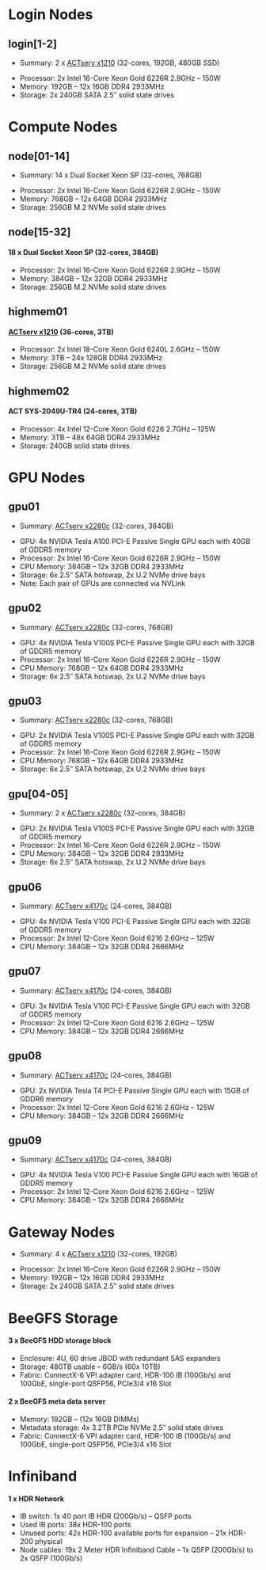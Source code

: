 # Login Nodes
## login\[1-2\]
-  Summary: 2 x [ACTserv x1210](https://www.advancedclustering.com/act_systems/actserv-x1210/) (32-cores, 192GB, 480GB SSD)
*   Processor: 2x Intel 16-Core Xeon Gold 6226R 2.9GHz – 150W
*   Memory: 192GB – 12x 16GB DDR4 2933MHz
*   Storage: 2x 240GB SATA 2.5″ solid state drives


# Compute Nodes
## node\[01-14\]
- Summary: 14 x Dual Socket Xeon SP (32-cores, 768GB)
*   Processor: 2x Intel 16-Core Xeon Gold 6226R 2.9GHz – 150W
*   Memory: 768GB – 12x 64GB DDR4 2933MHz
*   Storage: 256GB M.2 NVMe solid state drives

##  node\[15-32\]
#### 18 x Dual Socket Xeon SP (32-cores, 384GB)

*   Processor: 2x Intel 16-Core Xeon Gold 6226R 2.9GHz – 150W
*   Memory: 384GB – 12x 32GB DDR4 2933MHz
*   Storage: 256GB M.2 NVMe solid state drives

## highmem01
#### [ACTserv x1210](https://www.advancedclustering.com/act_systems/actserv-x1210/) (36-cores, 3TB) 

*   Processor: 2x Intel 18-Core Xeon Gold 6240L 2.6GHz – 150W
*   Memory: 3TB – 24x 128GB DDR4 2933MHz
*   Storage: 256GB M.2 NVMe solid state drives

## highmem02
#### ACT SYS-2049U-TR4 (24-cores, 3TB)

*   Processor: 4x Intel 12-Core Xeon Gold 6226 2.7GHz – 125W
*   Memory: 3TB – 48x 64GB DDR4 2933MHz
*   Storage: 240GB solid state drives


# GPU Nodes
## gpu01
- Summary: [ACTserv x2280c](https://www.advancedclustering.com/act_systems/actserv-x2280c/) (32-cores, 384GB)
*   GPU: 4x NVIDIA Tesla A100 PCI-E Passive Single GPU each with 40GB of GDDR5 memory
*   Processor: 2x Intel 16-Core Xeon Gold 6226R 2.9GHz – 150W
*   CPU Memory: 384GB – 12x 32GB DDR4 2933MHz
*   Storage: 6x 2.5″ SATA hotswap, 2x U.2 NVMe drive bays
*   Note: Each pair of GPUs are connected via NVLink

## gpu02
-  Summary: [ACTserv x2280c](https://www.advancedclustering.com/act_systems/actserv-x2280c/) (32-cores, 768GB)
*   GPU: 4x NVIDIA Tesla V100S PCI-E Passive Single GPU each with 32GB of GDDR5 memory
*   Processor: 2x Intel 16-Core Xeon Gold 6226R 2.9GHz – 150W
*   CPU Memory: 768GB – 12x 64GB DDR4 2933MHz
*   Storage: 6x 2.5″ SATA hotswap, 2x U.2 NVMe drive bays

## gpu03
 - Summary:  [ACTserv x2280c](https://www.advancedclustering.com/act_systems/actserv-x2280c/) (32-cores, 768GB)
*   GPU: 2x NVIDIA Tesla V100S PCI-E Passive Single GPU each with 32GB of GDDR5 memory
*   Processor: 2x Intel 16-Core Xeon Gold 6226R 2.9GHz – 150W
*   CPU Memory: 768GB – 12x 64GB DDR4 2933MHz
*   Storage: 6x 2.5″ SATA hotswap, 2x U.2 NVMe drive bays

## gpu\[04-05\]
 - Summary:  2 x [ACTserv x2280c](https://www.advancedclustering.com/act_systems/actserv-x2280c/) (32-cores, 384GB) 
*   GPU: 2x NVIDIA Tesla V100S PCI-E Passive Single GPU each with 32GB of GDDR5 memory
*   Processor: 2x Intel 16-Core Xeon Gold 6226R 2.9GHz – 150W
*   CPU Memory: 384GB – 12x 32GB DDR4 2933MHz
*   Storage: 6x 2.5″ SATA hotswap, 2x U.2 NVMe drive bays

## gpu06
 - Summary:  [ACTserv x4170c](https://www.advancedclustering.com/act_systems/actserv-x4170c/) (24-cores, 384GB) 
*   GPU: 4x NVIDIA Tesla V100 PCI-E Passive Single GPU each with 32GB of GDDR5 memory
*   Processor: 2x Intel 12-Core Xeon Gold 6216 2.6GHz – 125W
*   CPU Memory: 384GB – 12x 32GB DDR4 2666MHz

## gpu07
 - Summary:  [ACTserv x4170c](https://www.advancedclustering.com/act_systems/actserv-x4170c/) (24-cores, 384GB)
*   GPU: 3x NVIDIA Tesla V100 PCI-E Passive Single GPU each with 32GB of GDDR5 memory
*   Processor: 2x Intel 12-Core Xeon Gold 6216 2.6GHz – 125W
*   CPU Memory: 384GB – 12x 32GB DDR4 2666MHz

## gpu08
 - Summary:  [ACTserv x4170c](https://www.advancedclustering.com/act_systems/actserv-x4170c/) (24-cores, 384GB)
*   GPU: 2x NVIDIA Tesla T4 PCI-E Passive Single GPU each with 15GB of GDDR6 memory
*   Processor: 2x Intel 12-Core Xeon Gold 6216 2.6GHz – 125W
*   CPU Memory: 384GB – 12x 32GB DDR4 2666MHz

## gpu09
 - Summary:  [ACTserv x4170c](https://www.advancedclustering.com/act_systems/actserv-x4170c/) (24-cores, 384GB)
*   GPU: 4x NVIDIA Tesla V100 PCI-E Passive Single GPU each with 16GB of GDDR5 memory
*   Processor: 2x Intel 12-Core Xeon Gold 6216 2.6GHz – 125W
*   CPU Memory: 384GB – 12x 32GB DDR4 2666MHz

# Gateway Nodes
 - Summary:  4 x [ACTserv x1210](https://www.advancedclustering.com/act_systems/actserv-x1210/) (32-cores, 192GB)
* Processor: 2x Intel 16-Core Xeon Gold 6226R 2.9GHz – 150W
* Memory: 192GB – 12x 16GB DDR4 2933MHz
* Storage: 2x 240GB SATA 2.5″ solid state drives

# BeeGFS Storage

#### 3 x BeeGFS HDD storage block

*   Enclosure: 4U, 60 drive JBOD with redundant SAS expanders
*   Storage: 480TB usable – 6GB/s (60x 10TB)
*   Fabric: ConnectX-6 VPI adapter card, HDR-100 IB (100Gb/s) and 100GbE, single-port QSFP56, PCIe3/4 x16 Slot

#### 2 x BeeGFS meta data server

*   Memory: 192GB – (12x 16GB DIMMs)
*   Metadata storage: 4x 3.2TB PCIe NVMe 2.5″ solid state drives
*   Fabric: ConnectX-6 VPI adapter card, HDR-100 IB (100Gb/s) and 100GbE, single-port QSFP56, PCIe3/4 x16 Slot

# Infiniband

#### 1 x HDR Network

*   IB switch: 1x 40 port IB HDR (200Gb/s) – QSFP ports
*   Used IB ports: 38x HDR-100 ports
*   Unused ports: 42x HDR-100 available ports for expansion – 21x HDR-200 physical
*   Node cables: 19x 2 Meter HDR Infiniband Cable – 1x QSFP (200Gb/s) to 2x QSFP (100Gb/s)
